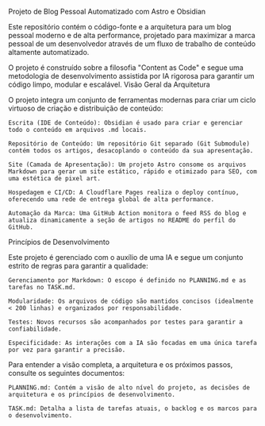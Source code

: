 Projeto de Blog Pessoal Automatizado com Astro e Obsidian

Este repositório contém o código-fonte e a arquitetura para um blog pessoal moderno e de alta performance, projetado para maximizar a marca pessoal de um desenvolvedor através de um fluxo de trabalho de conteúdo altamente automatizado.

O projeto é construído sobre a filosofia "Content as Code" e segue uma metodologia de desenvolvimento assistida por IA rigorosa para garantir um código limpo, modular e escalável.
Visão Geral da Arquitetura

O projeto integra um conjunto de ferramentas modernas para criar um ciclo virtuoso de criação e distribuição de conteúdo:

    Escrita (IDE de Conteúdo): Obsidian é usado para criar e gerenciar todo o conteúdo em arquivos .md locais.

    Repositório de Conteúdo: Um repositório Git separado (Git Submodule) contém todos os artigos, desacoplando o conteúdo da sua apresentação.

    Site (Camada de Apresentação): Um projeto Astro consome os arquivos Markdown para gerar um site estático, rápido e otimizado para SEO, com uma estética de pixel art.

    Hospedagem e CI/CD: A Cloudflare Pages realiza o deploy contínuo, oferecendo uma rede de entrega global de alta performance.

    Automação da Marca: Uma GitHub Action monitora o feed RSS do blog e atualiza dinamicamente a seção de artigos no README do perfil do GitHub.

Princípios de Desenvolvimento

Este projeto é gerenciado com o auxílio de uma IA e segue um conjunto estrito de regras para garantir a qualidade:

    Gerenciamento por Markdown: O escopo é definido no PLANNING.md e as tarefas no TASK.md.

    Modularidade: Os arquivos de código são mantidos concisos (idealmente < 200 linhas) e organizados por responsabilidade.

    Testes: Novos recursos são acompanhados por testes para garantir a confiabilidade.

    Especificidade: As interações com a IA são focadas em uma única tarefa por vez para garantir a precisão.

Para entender a visão completa, a arquitetura e os próximos passos, consulte os seguintes documentos:

    PLANNING.md: Contém a visão de alto nível do projeto, as decisões de arquitetura e os princípios de desenvolvimento.

    TASK.md: Detalha a lista de tarefas atuais, o backlog e os marcos para o desenvolvimento.